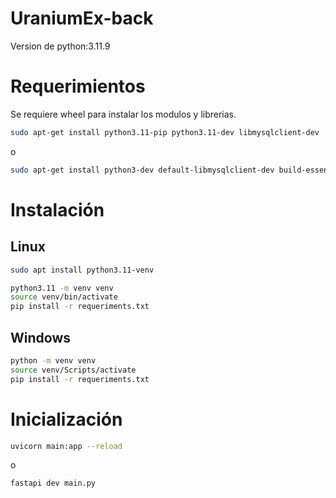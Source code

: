 # UraniumEx-back

Version de python:3.11.9

# Requerimientos

Se requiere wheel para instalar los modulos y librerias.

```sh
sudo apt-get install python3.11-pip python3.11-dev libmysqlclient-dev
```
o
```sh
sudo apt-get install python3-dev default-libmysqlclient-dev build-essential
```

# Instalación
## Linux
```sh
sudo apt install python3.11-venv
```

```sh
python3.11 -m venv venv
source venv/bin/activate
pip install -r requeriments.txt
```
## Windows
```sh
python -m venv venv
source venv/Scripts/activate
pip install -r requeriments.txt
```

# Inicialización
```sh
uvicorn main:app --reload
```
o
```sh
fastapi dev main.py
```
